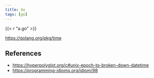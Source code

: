 ```yaml
---
title: Go
tags: [go]
---
```


{{< r "a.go" >}}

<https://golang.org/pkg/time>

## References

- <https://hyperpolyglot.org/c#unix-epoch-to-broken-down-datetime>
- <https://programming-idioms.org/idiom/98>
